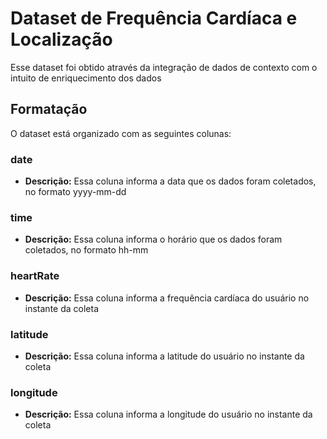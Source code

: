 # Dataset de Frequência Cardíaca e Localização

Esse dataset foi obtido através da integração de dados de contexto com o intuito de enriquecimento dos dados

## Formatação
O dataset está organizado com as seguintes colunas:

### date
- **Descrição:** Essa coluna informa a data que os dados foram coletados, no formato yyyy-mm-dd

### time
- **Descrição:** Essa coluna informa o horário que os dados foram coletados, no formato hh-mm

### heartRate
- **Descrição:** Essa coluna informa a frequência cardíaca do usuário no instante da coleta

### latitude
- **Descrição:** Essa coluna informa a latitude do usuário no instante da coleta

### longitude
- **Descrição:** Essa coluna informa a longitude do usuário no instante da coleta


